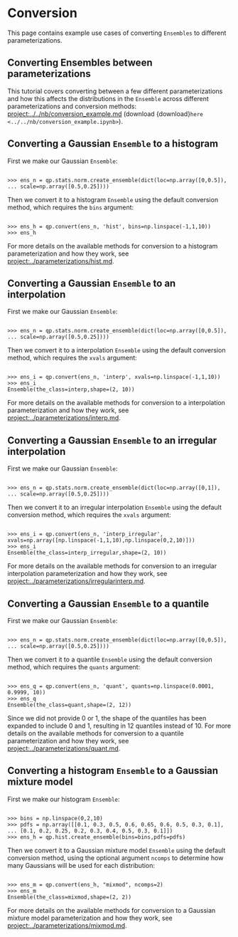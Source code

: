 # Conversion

This page contains example use cases of converting `Ensembles` to different parameterizations.

## Converting Ensembles between parameterizations

This tutorial covers converting between a few different parameterizations and how this affects the distributions in the `Ensemble` across different parameterizations and conversion methods: <project:../../nb/conversion_example.md> (download {download}`here <../../nb/conversion_example.ipynb>`).

## Converting a Gaussian `Ensemble` to a histogram

First we make our Gaussian `Ensemble`:

```{doctest}

>>> ens_n = qp.stats.norm.create_ensemble(dict(loc=np.array([0,0.5]),
... scale=np.array([0.5,0.25])))

```

Then we convert it to a histogram `Ensemble` using the default conversion method, which requires the `bins` argument:

```{doctest}

>>> ens_h = qp.convert(ens_n, 'hist', bins=np.linspace(-1,1,10))
>>> ens_h

```

For more details on the available methods for conversion to a histogram parameterization and how they work, see <project:../parameterizations/hist.md>.

## Converting a Gaussian `Ensemble` to an interpolation

First we make our Gaussian `Ensemble`:

```{doctest}

>>> ens_n = qp.stats.norm.create_ensemble(dict(loc=np.array([0,0.5]),
... scale=np.array([0.5,0.25])))

```

Then we convert it to a interpolation `Ensemble` using the default conversion method, which requires the `xvals` argument:

```{doctest}

>>> ens_i = qp.convert(ens_n, 'interp', xvals=np.linspace(-1,1,10))
>>> ens_i
Ensemble(the_class=interp,shape=(2, 10))

```

For more details on the available methods for conversion to a interpolation parameterization and how they work, see <project:../parameterizations/interp.md>.

## Converting a Gaussian `Ensemble` to an irregular interpolation

First we make our Gaussian `Ensemble`:

```{doctest}

>>> ens_n = qp.stats.norm.create_ensemble(dict(loc=np.array([0,1]),
... scale=np.array([0.5,0.25])))

```

Then we convert it to an irregular interpolation `Ensemble` using the default conversion method, which requires the `xvals` argument:

```{doctest}

>>> ens_i = qp.convert(ens_n, 'interp_irregular', xvals=np.array([np.linspace(-1,1,10),np.linspace(0,2,10)]))
>>> ens_i
Ensemble(the_class=interp_irregular,shape=(2, 10))

```

For more details on the available methods for conversion to an irregular interpolation parameterization and how they work, see <project:../parameterizations/irregularinterp.md>.

## Converting a Gaussian `Ensemble` to a quantile

First we make our Gaussian `Ensemble`:

```{doctest}

>>> ens_n = qp.stats.norm.create_ensemble(dict(loc=np.array([0,0.5]),
... scale=np.array([0.5,0.25])))

```

Then we convert it to a quantile `Ensemble` using the default conversion method, which requires the `quants` argument:

```{doctest}

>>> ens_q = qp.convert(ens_n, 'quant', quants=np.linspace(0.0001, 0.9999, 10))
>>> ens_q
Ensemble(the_class=quant,shape=(2, 12))

```

Since we did not provide 0 or 1, the shape of the quantiles has been expanded to include 0 and 1, resulting in 12 quantiles instead of 10. For more details on the available methods for conversion to a quantile parameterization and how they work, see <project:../parameterizations/quant.md>.

## Converting a histogram `Ensemble` to a Gaussian mixture model

First we make our histogram `Ensemble`:

```{doctest}

>>> bins = np.linspace(0,2,10)
>>> pdfs = np.array([[0.1, 0.3, 0.5, 0.6, 0.65, 0.6, 0.5, 0.3, 0.1],
... [0.1, 0.2, 0.25, 0.2, 0.3, 0.4, 0.5, 0.3, 0.1]])
>>> ens_h = qp.hist.create_ensemble(bins=bins,pdfs=pdfs)

```

Then we convert it to a Gaussian mixture model `Ensemble` using the default conversion method, using the optional argument `ncomps` to determine how many Gaussians will be used for each distribution:

```{doctest}

>>> ens_m = qp.convert(ens_h, "mixmod", ncomps=2)
>>> ens_m
Ensemble(the_class=mixmod,shape=(2, 2))

```

For more details on the available methods for conversion to a Gaussian mixture model parameterization and how they work, see <project:../parameterizations/mixmod.md>.

